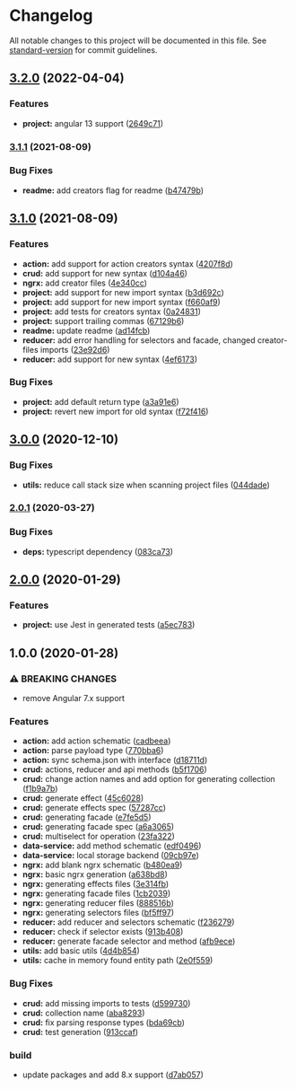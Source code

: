 # Changelog

All notable changes to this project will be documented in this file. See [standard-version](https://github.com/conventional-changelog/standard-version) for commit guidelines.

## [3.2.0](https://github.com/valueadd-poland/va-schematics/compare/v3.1.1...v3.2.0) (2022-04-04)


### Features

* **project:** angular 13 support ([2649c71](https://github.com/valueadd-poland/va-schematics/commit/2649c71697cfb2e2540bc7191e96e3ef1581dee1))

### [3.1.1](https://github.com/valueadd-poland/va-schematics/compare/v3.1.0...v3.1.1) (2021-08-09)


### Bug Fixes

* **readme:** add creators flag for readme ([b47479b](https://github.com/valueadd-poland/va-schematics/commit/b47479bef7c983e07bb8068471f3b91baa399414))

## [3.1.0](https://github.com/valueadd-poland/va-schematics/compare/v3.0.0...v3.1.0) (2021-08-09)


### Features

* **action:** add support for action creators syntax ([4207f8d](https://github.com/valueadd-poland/va-schematics/commit/4207f8dcfea911d49f19933fdb23d01526ce651c))
* **crud:** add support for new syntax ([d104a46](https://github.com/valueadd-poland/va-schematics/commit/d104a46861516bbadd5225682f2d5fa3aaa6d50e))
* **ngrx:** add creator files ([4e340cc](https://github.com/valueadd-poland/va-schematics/commit/4e340ccdfb6055085ba2612d6034dbf0316ac524))
* **project:** add support for new import syntax ([b3d692c](https://github.com/valueadd-poland/va-schematics/commit/b3d692cb007f4f4784b8a6370941add329b4acdd))
* **project:** add support for new import syntax ([f660af9](https://github.com/valueadd-poland/va-schematics/commit/f660af9b345bd9a175329b5a1bb11578ad943447))
* **project:** add tests for creators syntax ([0a24831](https://github.com/valueadd-poland/va-schematics/commit/0a248313e2461682fa7fc15725c313703f20b203))
* **project:** support trailing commas ([67129b6](https://github.com/valueadd-poland/va-schematics/commit/67129b681473cb4820e97360f2f28c212ec30654))
* **readme:** update readme ([ad14fcb](https://github.com/valueadd-poland/va-schematics/commit/ad14fcb38f3d7f23ffa7c8502a9a36fabd74a41c))
* **reducer:** add error handling for selectors and facade, changed creator-files imports ([23e92d6](https://github.com/valueadd-poland/va-schematics/commit/23e92d623b2926e9729c38b647ccb0f4fa4dee14))
* **reducer:** add support for new syntax ([4ef6173](https://github.com/valueadd-poland/va-schematics/commit/4ef617332098661067a3f6eb5e7155dcb8822336))


### Bug Fixes

* **project:** add default return type ([a3a91e6](https://github.com/valueadd-poland/va-schematics/commit/a3a91e646fb167fa6a5e8b688eb8d77dad036c47))
* **project:** revert new import for old syntax ([f72f416](https://github.com/valueadd-poland/va-schematics/commit/f72f41665487dd9e6908d6718fde3381483f8522))

## [3.0.0](https://github.com/valueadd-poland/va-schematics/compare/v2.0.1...v3.0.0) (2020-12-10)


### Bug Fixes

* **utils:** reduce call stack size when scanning project files ([044dade](https://github.com/valueadd-poland/va-schematics/commit/044dade56f70ee5c11b4e5ab2d0b6c3139338897))

### [2.0.1](https://patryk.zielinski93.github.com/valueadd-poland/va-schematics/compare/v2.0.0...v2.0.1) (2020-03-27)


### Bug Fixes

* **deps:** typescript dependency ([083ca73](https://patryk.zielinski93.github.com/valueadd-poland/va-schematics/commit/083ca7310e8ddd6885b46a351adc248b00782f84))

## [2.0.0](https://patryk.zielinski93.github.com/valueadd-poland/va-schematics/compare/v1.0.0...v2.0.0) (2020-01-29)


### Features

* **project:** use Jest in generated tests ([a5ec783](https://patryk.zielinski93.github.com/valueadd-poland/va-schematics/commit/a5ec783e5818493d4bd9015f4736bf183801c78e))

## 1.0.0 (2020-01-28)


### ⚠ BREAKING CHANGES

* remove Angular 7.x support

### Features

* **action:** add action schematic ([cadbeea](https://patryk.zielinski93.github.com/valueadd-poland/va-schematics/commit/cadbeea43018efce1122acb88e5992ce5a71ec37))
* **action:** parse payload type ([770bba6](https://patryk.zielinski93.github.com/valueadd-poland/va-schematics/commit/770bba6a60eeb672466bc3786c6444fd28228681))
* **action:** sync schema.json with interface ([d18711d](https://patryk.zielinski93.github.com/valueadd-poland/va-schematics/commit/d18711d25cd34c264be1fadbf6fa0d1a7f9e6c0f))
* **crud:** actions, reducer and api methods ([b5f1706](https://patryk.zielinski93.github.com/valueadd-poland/va-schematics/commit/b5f17069835af4ed4f3a9c5ee604f139c22b06fc))
* **crud:** change action names and add option for generating collection ([f1b9a7b](https://patryk.zielinski93.github.com/valueadd-poland/va-schematics/commit/f1b9a7b3893b3ca12245c2725050b9b9488b8b80))
* **crud:** generate effect ([45c6028](https://patryk.zielinski93.github.com/valueadd-poland/va-schematics/commit/45c6028cd074aca1f1848c48828c03d1f02180d9))
* **crud:** generate effects spec ([57287cc](https://patryk.zielinski93.github.com/valueadd-poland/va-schematics/commit/57287cca5d0a5d9840cb9b371f98dad20de5d05b))
* **crud:** generating facade ([e7fe5d5](https://patryk.zielinski93.github.com/valueadd-poland/va-schematics/commit/e7fe5d55f3fc5015219839aa15ff991a43787631))
* **crud:** generating facade spec ([a6a3065](https://patryk.zielinski93.github.com/valueadd-poland/va-schematics/commit/a6a3065b2ff60685ee8e8ac38f10002cce08eb1a))
* **crud:** multiselect for operation ([23fa322](https://patryk.zielinski93.github.com/valueadd-poland/va-schematics/commit/23fa3226b5285ab8e49e9f58237c4a697e85d145))
* **data-service:** add method schematic ([edf0496](https://patryk.zielinski93.github.com/valueadd-poland/va-schematics/commit/edf04964cc322f3a555a84addba4ca936064753e))
* **data-service:** local storage backend ([09cb97e](https://patryk.zielinski93.github.com/valueadd-poland/va-schematics/commit/09cb97ed23b2df8c72fa4b63b78a8a53278cb4bc))
* **ngrx:** add blank ngrx schematic ([b480ea9](https://patryk.zielinski93.github.com/valueadd-poland/va-schematics/commit/b480ea91452b8070d241e4eaeffad4340ee84658))
* **ngrx:** basic ngrx generation ([a638bd8](https://patryk.zielinski93.github.com/valueadd-poland/va-schematics/commit/a638bd880d2fcfcdfd76e8aff3bea9dfaebac8e2))
* **ngrx:** generating effects files ([3e314fb](https://patryk.zielinski93.github.com/valueadd-poland/va-schematics/commit/3e314fb3625baf02365bd6ac257f761e908596e1))
* **ngrx:** generating facade files ([1cb2039](https://patryk.zielinski93.github.com/valueadd-poland/va-schematics/commit/1cb20394f7096a2e9a7e121fcc48160727fdd864))
* **ngrx:** generating reducer files ([888516b](https://patryk.zielinski93.github.com/valueadd-poland/va-schematics/commit/888516b068b90f0792e6f5c5d262e046ee3a9b05))
* **ngrx:** generating selectors files ([bf5ff97](https://patryk.zielinski93.github.com/valueadd-poland/va-schematics/commit/bf5ff97bd851796fe2307dde45429be0d1fd0fcd))
* **reducer:** add reducer and selectors schematic ([f236279](https://patryk.zielinski93.github.com/valueadd-poland/va-schematics/commit/f2362797dae04a20663cd1e3735b192ea6548035))
* **reducer:** check if selector exists ([913b408](https://patryk.zielinski93.github.com/valueadd-poland/va-schematics/commit/913b408dc4a6f3492adf087438feddd8e3b2ff7e))
* **reducer:** generate facade selector and method ([afb9ece](https://patryk.zielinski93.github.com/valueadd-poland/va-schematics/commit/afb9ece3dd9befed2d7d71b29b2184fb7d609733))
* **utils:** add basic utils ([4d4b854](https://patryk.zielinski93.github.com/valueadd-poland/va-schematics/commit/4d4b85481fe457894d83122b629ba560d4565738))
* **utils:** cache in memory found entity path ([2e0f559](https://patryk.zielinski93.github.com/valueadd-poland/va-schematics/commit/2e0f559f2f01997ac6bd6e14649ebb9da8f6e584))


### Bug Fixes

* **crud:** add missing imports to tests ([d599730](https://patryk.zielinski93.github.com/valueadd-poland/va-schematics/commit/d599730890159d89e998e0e19974676754da9932))
* **crud:** collection name ([aba8293](https://patryk.zielinski93.github.com/valueadd-poland/va-schematics/commit/aba8293669ef837b0b2de74087afe90c0d0430b1))
* **crud:** fix parsing response types ([bda69cb](https://patryk.zielinski93.github.com/valueadd-poland/va-schematics/commit/bda69cb511e215a3d1864eba64ea5a059a92a96d))
* **crud:** test generation ([913ccaf](https://patryk.zielinski93.github.com/valueadd-poland/va-schematics/commit/913ccaf4b401fbb270d0f3f56f37bb28e0b2b496))


### build

* update packages and add 8.x support ([d7ab057](https://patryk.zielinski93.github.com/valueadd-poland/va-schematics/commit/d7ab0573c2ea564fbfa7586a8eaa3ed352b48609))
